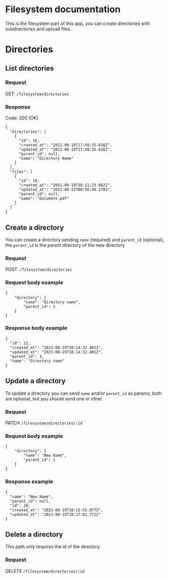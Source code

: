 # Filesystem documentation

This is the filesystem part of this app, you can create directories with subdirectories and upload files.

# Directories

## List directories

### Request
GET: `/filesystem/directories`

### Response
Code: 200 (OK)
```
{
  "directories": [
    {
      "id": 16,
      "created_at": "2021-08-19T17:58:35.838Z",
      "updated_at": "2021-08-19T17:58:35.838Z",
      "parent_id": null,
      "name": "Directory Name"
    }
  ],
  "files": [
    {
      "id": 18,
      "created_at": "2021-08-19T18:11:23.862Z",
      "updated_at": "2021-08-22T00:56:48.270Z",
      "parent_id": null,
      "name": "Document.pdf"
    }
  ]
}
```

## Create a directory

You can create a directory sending `name` (required) and `parent_id` (optional), the `parent_id` is the parent directory of the new directory

### Request
POST: `/filesystem/directories`

### Request body example
```
{
	"directory": {
		"name": "Directory name",
		"parent_id": 1
	}
}
```

### Response body example
```
{
  "id": 22,
  "created_at": "2021-08-19T18:14:32.401Z",
  "updated_at": "2021-08-19T18:14:32.401Z",
  "parent_id": 1,
  "name": "Directory name"
}
```

## Update a directory

To update a directory you can send `name` and/or `parent_id` as params, both are optional, but you should send one or other

### Request
PATCH `/filesystem/directories/:id`

### Request body example
```
{
	"directory": {
		"name": "New Name",
		"parent_id": 1
	}
}
```

### Response example
```
{
  "name": "New Name",
  "parent_id": null,
  "id": 20,
  "created_at": "2021-08-19T18:12:55.977Z",
  "updated_at": "2021-08-19T18:17:01.772Z"
}
```

## Delete a directory

This path only requires the id of the directory

### Request
DELETE `/filesystem/directories/:id`
